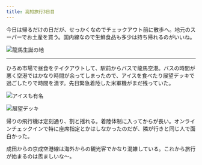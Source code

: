 ```yaml
---
title: 高知旅行3日目
---
```


今日は帰るだけの日だが、せっかくなのでチェックアウト前に散歩へ。地元のスーパーでお土産を買う。国内線なので生鮮食品も多少は持ち帰れるのがいいね。

![龍馬生誕の地](https://photos.old.apkas.net/medium/202504/20250412-G3000400.webp)

---

ひろめ市場で昼食をテイクアウトして、駅前からバスで龍馬空港。バスの時間が悪く空港ではかなり時間が余ってしまったので、アイスを食べたり展望デッキで過ごしたりで時間を潰す。先日緊急着陸した米軍機がまだ残っていた。

![アイスも有名](https://photos.old.apkas.net/medium/202504/20250412-3X000525.webp)

![展望デッキ](https://photos.old.apkas.net/medium/202504/20250412-G3000406.webp)

帰りの飛行機は定刻通り、割と揺れる。着陸体制に入ってからが長い。オンラインチェックインで特に座席指定とかはしなかったのだが、隣が行きと同じ人で面白かった。

成田からの京成空港線は海外からの観光客でかなり混雑している。これから旅行が始まるのは羨ましいな〜。
